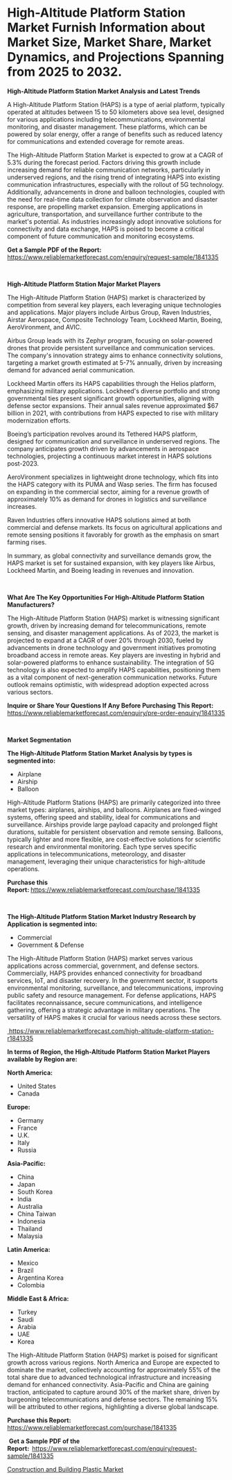 <p><h1>High-Altitude Platform Station Market Furnish Information about Market Size, Market Share, Market Dynamics, and Projections Spanning from 2025 to 2032.</h1></p><p><strong>High-Altitude Platform Station Market Analysis and Latest Trends</strong></p>
<p><p>A High-Altitude Platform Station (HAPS) is a type of aerial platform, typically operated at altitudes between 15 to 50 kilometers above sea level, designed for various applications including telecommunications, environmental monitoring, and disaster management. These platforms, which can be powered by solar energy, offer a range of benefits such as reduced latency for communications and extended coverage for remote areas. </p><p>The High-Altitude Platform Station Market is expected to grow at a CAGR of 5.3% during the forecast period. Factors driving this growth include increasing demand for reliable communication networks, particularly in underserved regions, and the rising trend of integrating HAPS into existing communication infrastructures, especially with the rollout of 5G technology. Additionally, advancements in drone and balloon technologies, coupled with the need for real-time data collection for climate observation and disaster response, are propelling market expansion. Emerging applications in agriculture, transportation, and surveillance further contribute to the market's potential. As industries increasingly adopt innovative solutions for connectivity and data exchange, HAPS is poised to become a critical component of future communication and monitoring ecosystems.</p></p>
<p><strong>Get a Sample PDF of the Report:&nbsp;</strong> <a href="https://www.reliablemarketforecast.com/enquiry/request-sample/1841335?utm_campaign=2794&utm_medium=2&utm_source=Github&utm_content=ia&utm_term=28022025&utm_id=high-altitude-platform-station">https://www.reliablemarketforecast.com/enquiry/request-sample/1841335</a></p>
<p>&nbsp;</p>
<p><strong>High-Altitude Platform Station Major Market Players</strong></p>
<p><p>The High-Altitude Platform Station (HAPS) market is characterized by competition from several key players, each leveraging unique technologies and applications. Major players include Airbus Group, Raven Industries, Airstar Aerospace, Composite Technology Team, Lockheed Martin, Boeing, AeroVironment, and AVIC.</p><p>Airbus Group leads with its Zephyr program, focusing on solar-powered drones that provide persistent surveillance and communication services. The company's innovation strategy aims to enhance connectivity solutions, targeting a market growth estimated at 5-7% annually, driven by increasing demand for advanced aerial communication.</p><p>Lockheed Martin offers its HAPS capabilities through the Helios platform, emphasizing military applications. Lockheed's diverse portfolio and strong governmental ties present significant growth opportunities, aligning with defense sector expansions. Their annual sales revenue approximated $67 billion in 2021, with contributions from HAPS expected to rise with military modernization efforts.</p><p>Boeing’s participation revolves around its Tethered HAPS platform, designed for communication and surveillance in underserved regions. The company anticipates growth driven by advancements in aerospace technologies, projecting a continuous market interest in HAPS solutions post-2023.</p><p>AeroVironment specializes in lightweight drone technology, which fits into the HAPS category with its PUMA and Wasp series. The firm has focused on expanding in the commercial sector, aiming for a revenue growth of approximately 10% as demand for drones in logistics and surveillance increases.</p><p>Raven Industries offers innovative HAPS solutions aimed at both commercial and defense markets. Its focus on agricultural applications and remote sensing positions it favorably for growth as the emphasis on smart farming rises.</p><p>In summary, as global connectivity and surveillance demands grow, the HAPS market is set for sustained expansion, with key players like Airbus, Lockheed Martin, and Boeing leading in revenues and innovation.</p></p>
<p>&nbsp;</p>
<p><strong>What Are The Key Opportunities For High-Altitude Platform Station Manufacturers?</strong></p>
<p><p>The High-Altitude Platform Station (HAPS) market is witnessing significant growth, driven by increasing demand for telecommunications, remote sensing, and disaster management applications. As of 2023, the market is projected to expand at a CAGR of over 20% through 2030, fueled by advancements in drone technology and government initiatives promoting broadband access in remote areas. Key players are investing in hybrid and solar-powered platforms to enhance sustainability. The integration of 5G technology is also expected to amplify HAPS capabilities, positioning them as a vital component of next-generation communication networks. Future outlook remains optimistic, with widespread adoption expected across various sectors.</p></p>
<p><strong>Inquire or Share Your Questions If Any Before Purchasing This Report:</strong> <a href="https://www.reliablemarketforecast.com/enquiry/pre-order-enquiry/1841335?utm_campaign=2794&utm_medium=2&utm_source=Github&utm_content=ia&utm_term=28022025&utm_id=high-altitude-platform-station">https://www.reliablemarketforecast.com/enquiry/pre-order-enquiry/1841335</a></p>
<p>&nbsp;</p>
<p><strong>Market Segmentation</strong></p>
<p><strong>The High-Altitude Platform Station Market Analysis by types is segmented into:</strong></p>
<p><ul><li>Airplane</li><li>Airship</li><li>Balloon</li></ul></p>
<p><p>High-Altitude Platform Stations (HAPS) are primarily categorized into three market types: airplanes, airships, and balloons. Airplanes are fixed-winged systems, offering speed and stability, ideal for communications and surveillance. Airships provide large payload capacity and prolonged flight durations, suitable for persistent observation and remote sensing. Balloons, typically lighter and more flexible, are cost-effective solutions for scientific research and environmental monitoring. Each type serves specific applications in telecommunications, meteorology, and disaster management, leveraging their unique characteristics for high-altitude operations.</p></p>
<p><strong>Purchase this Report:&nbsp;</strong><a href="https://www.reliablemarketforecast.com/purchase/1841335?utm_campaign=2794&utm_medium=2&utm_source=Github&utm_content=ia&utm_term=28022025&utm_id=high-altitude-platform-station">https://www.reliablemarketforecast.com/purchase/1841335</a></p>
<p>&nbsp;</p>
<p><strong>The High-Altitude Platform Station Market Industry Research by Application is segmented into:</strong></p>
<p><ul><li>Commercial</li><li>Government & Defense</li></ul></p>
<p><p>The High-Altitude Platform Station (HAPS) market serves various applications across commercial, government, and defense sectors. Commercially, HAPS provides enhanced connectivity for broadband services, IoT, and disaster recovery. In the government sector, it supports environmental monitoring, surveillance, and telecommunications, improving public safety and resource management. For defense applications, HAPS facilitates reconnaissance, secure communications, and intelligence gathering, offering a strategic advantage in military operations. The versatility of HAPS makes it crucial for various needs across these sectors.</p></p>
<p><a href="https://www.reliablemarketforecast.com/high-altitude-platform-station-r1841335?utm_campaign=2794&utm_medium=2&utm_source=Github&utm_content=ia&utm_term=28022025&utm_id=high-altitude-platform-station">&nbsp;https://www.reliablemarketforecast.com/high-altitude-platform-station-r1841335</a></p>
<p><strong>In terms of Region, the High-Altitude Platform Station Market Players available by Region are:</strong></p>
<p>
    <p> <strong> North America: </strong>
        <ul>
            <li>United States</li>
            <li>Canada</li>
        </ul>
        </p> 
    <p> <strong> Europe: </strong>
        <ul>
            <li>Germany</li>
            <li>France</li>
            <li>U.K.</li>
            <li>Italy</li>
            <li>Russia</li>
        </ul>
        </p> 
    <p> <strong> Asia-Pacific: </strong>
        <ul>
            <li>China</li>
            <li>Japan</li>
            <li>South Korea</li>
            <li>India</li>
            <li>Australia</li>
            <li>China Taiwan</li>
            <li>Indonesia</li>
            <li>Thailand</li>
            <li>Malaysia</li>
        </ul>
        </p> 
    <p> <strong> Latin America: </strong>
        <ul>
            <li>Mexico</li>
            <li>Brazil</li>
            <li>Argentina Korea</li>
            <li>Colombia</li>
        </ul>
        </p> 
    <p> <strong> Middle East & Africa: </strong>
        <ul>
            <li>Turkey</li>
            <li>Saudi</li>
            <li>Arabia</li>
            <li>UAE</li>
            <li>Korea</li>
        </ul>
    </p>
    </p>
<p><p>The High-Altitude Platform Station (HAPS) market is poised for significant growth across various regions. North America and Europe are expected to dominate the market, collectively accounting for approximately 55% of the total share due to advanced technological infrastructure and increasing demand for enhanced connectivity. Asia-Pacific and China are gaining traction, anticipated to capture around 30% of the market share, driven by burgeoning telecommunications and defense sectors. The remaining 15% will be attributed to other regions, highlighting a diverse global landscape.</p></p>
<p><strong>Purchase this Report: </strong><a href="https://www.reliablemarketforecast.com/purchase/1841335?utm_campaign=2794&utm_medium=2&utm_source=Github&utm_content=ia&utm_term=28022025&utm_id=high-altitude-platform-station">https://www.reliablemarketforecast.com/purchase/1841335</a></p>
<p>&nbsp;<strong>Get a Sample PDF of the Report:&nbsp;&nbsp;</strong><a href="https://www.reliablemarketforecast.com/enquiry/request-sample/1841335?utm_campaign=2794&utm_medium=2&utm_source=Github&utm_content=ia&utm_term=28022025&utm_id=high-altitude-platform-station">https://www.reliablemarketforecast.com/enquiry/request-sample/1841335</a></p>
<p><strong></strong></p>
<p><p><a href="https://github.com/ximensbisade/Market-Research-Report-List-1/blob/main/construction-and-building-plastic-market.md?utm_campaign=2794&utm_medium=2&utm_source=Github&utm_content=ia&utm_term=28022025&utm_id=high-altitude-platform-station">Construction and Building Plastic Market</a></p></p>